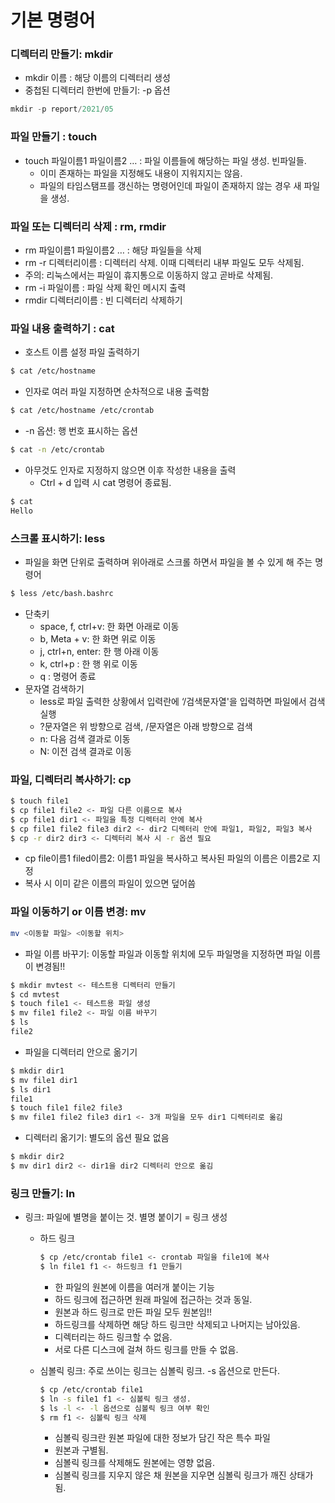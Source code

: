 # 기본 명령어

### 디렉터리 만들기: mkdir

- mkdir 이름 : 해당 이름의 디렉터리 생성
- 중첩된 디렉터리 한번에 만들기: -p 옵션

```jsx
mkdir -p report/2021/05
```

### 파일 만들기 : touch

- touch 파일이름1 파일이름2 … : 파일 이름들에 해당하는 파일 생성. 빈파일들.
    - 이미 존재하는 파일을 지정해도 내용이 지워지지는 않음.
    - 파일의 타임스탬프를 갱신하는 명령어인데 파일이 존재하지 않는 경우 새 파일을 생성.
    

### 파일 또는 디렉터리 삭제 : rm, rmdir

- rm 파일이름1 파일이름2 … : 해당 파일들을 삭제
- rm -r 디렉터리이름 : 디렉터리 삭제. 이때 디렉터리 내부 파일도 모두 삭제됨.
- 주의: 리눅스에서는 파일이 휴지통으로 이동하지 않고 곧바로 삭제됨.
- rm -i 파일이름 : 파일 삭제 확인 메시지 출력
- rmdir 디렉터리이름 : 빈 디렉터리 삭제하기

### 파일 내용 출력하기 : cat

- 호스트 이름 설정 파일 출력하기

```bash
$ cat /etc/hostname
```

- 인자로 여러 파일 지정하면 순차적으로 내용 출력함

```bash
$ cat /etc/hostname /etc/crontab
```

- -n 옵션: 행 번호 표시하는 옵션

```bash
$ cat -n /etc/crontab
```

- 아무것도 인자로 지정하지 않으면 이후 작성한 내용을 출력
    - Ctrl + d 입력 시 cat 명령어 종료됨.

```bash
$ cat
Hello
```

### 스크롤 표시하기: less

- 파일을 화면 단위로 출력하며 위아래로 스크롤 하면서 파일을 볼 수 있게 해 주는 명령어

```bash
$ less /etc/bash.bashrc
```

- 단축키
    - space, f, ctrl+v: 한 화면 아래로 이동
    - b, Meta + v: 한 화면 위로 이동
    - j, ctrl+n, enter: 한 행 아래 이동
    - k, ctrl+p : 한 행 위로 이동
    - q : 명령어 종료
- 문자열 검색하기
    - less로 파일 출력한 상황에서 입력란에 ‘/검색문자열'을 입력하면 파일에서 검색 실행
    - ?문자열은 위 방향으로 검색, /문자열은 아래 방향으로 검색
    - n: 다음 검색 결과로 이동
    - N: 이전 검색 결과로 이동
    

### 파일, 디렉터리 복사하기: cp

```bash
$ touch file1
$ cp file1 file2 <- 파일 다른 이름으로 복사
$ cp file1 dir1 <- 파일을 특정 디렉터리 안에 복사
$ cp file1 file2 file3 dir2 <- dir2 디렉터리 안에 파일1, 파일2, 파일3 복사
$ cp -r dir2 dir3 <- 디렉터리 복사 시 -r 옵션 필요
```

- cp file이름1 filed이름2: 이름1 파일을 복사하고 복사된 파일의 이름은 이름2로 지정
- 복사 시 이미 같은 이름의 파일이 있으면 덮어씀

### 파일 이동하기 or 이름 변경: mv

```bash
mv <이동할 파일> <이동할 위치>
```

- 파일 이름 바꾸기: 이동할 파일과 이동할 위치에 모두 파일명을 지정하면 파일 이름이 변경됨!!

```bash
$ mkdir mvtest <- 테스트용 디렉터리 만들기
$ cd mvtest
$ touch file1 <- 테스트용 파일 생성
$ mv file1 file2 <- 파일 이름 바꾸기
$ ls 
file2
```

- 파일을 디렉터리 안으로 옮기기

```bash
$ mkdir dir1
$ mv file1 dir1
$ ls dir1
file1
$ touch file1 file2 file3
$ mv file1 file2 file3 dir1 <- 3개 파일을 모두 dir1 디렉터리로 옮김
```

- 디렉터리 옮기기: 별도의 옵션 필요 없음

```bash
$ mkdir dir2
$ mv dir1 dir2 <- dir1을 dir2 디렉터리 안으로 옮김
```

### 링크 만들기: ln

- 링크: 파일에 별명을 붙이는 것. 별명 붙이기 = 링크 생성
    - 하드 링크
        
        ```bash
        $ cp /etc/crontab file1 <- crontab 파일을 file1에 복사
        $ ln file1 f1 <- 하드링크 f1 만들기
        ```
        
        - 한 파일의 원본에 이름을 여러개 붙이는 기능
        - 하드 링크에 접근하면 원래 파일에 접근하는 것과 동일.
        - 원본과 하드 링크로 만든 파일 모두 원본임!!
        - 하드링크를 삭제하면 해당 하드 링크만 삭제되고 나머지는 남아있음.
        - 디렉터리는 하드 링크할 수 없음.
        - 서로 다른 디스크에 걸쳐 하드 링크를 만들 수 없음.
    - 심볼릭 링크: 주로 쓰이는 링크는 심볼릭 링크. -s 옵션으로 만든다.
        
        ```bash
        $ cp /etc/crontab file1
        $ ln -s file1 f1 <- 심볼릭 링크 생성.
        $ ls -l <- -l 옵션으로 심볼릭 링크 여부 확인
        $ rm f1 <- 심볼릭 링크 삭제
        ```
        
        - 심볼릭 링크란 원본 파일에 대한 정보가 담긴 작은 특수 파일
        - 원본과 구별됨.
        - 심볼릭 링크를 삭제해도 원본에는 영향 없음.
        - 심볼릭 링크를 지우지 않은 채 원본을 지우면 심볼릭 링크가 깨진 상태가 됨.